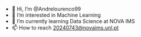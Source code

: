 - 👋 Hi, I’m @Andrelourenco99
- 👀 I’m interested in Machine Learning
- 🌱 I’m currently learning Data Science at NOVA IMS
- 📫 How to reach 20240743@novaims.unl.pt


<!---
Andrelourenco99/Andrelourenco99 is a ✨ special ✨ repository because its `README.md` (this file) appears on your GitHub profile.
You can click the Preview link to take a look at your changes.
--->
